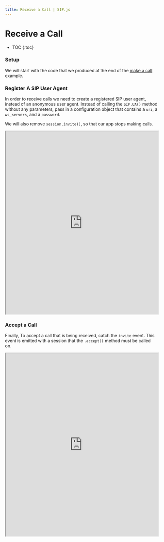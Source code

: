```yaml
---
title: Receive a Call | SIP.js
---
```


# Receive a Call

* TOC
{:toc}


### Setup

We will start with the code that we produced at the end of the [make a call](/guides/make-call/) example.


### Register A SIP User Agent

In order to receive calls we need to create a registered SIP user agent, instead of an anonymous user agent.  Instead of calling the `SIP.UA()` method without any parameters, pass in a configuration object that contains a `uri`, a `ws_servers`, and a `password`.

We will also remove `session.invite()`, so that our app stops making calls.


<iframe
  style="width: 100%; height: 600px"
  src="http://jsfiddle.net/5aqm7/5/embedded/js,html,css,result/">
</iframe>

### Accept a Call

Finally, To accept a call that is being received, catch the `invite` event.  This event is emitted with a session that the `.accept()` method must be called on.

<iframe
  style="width: 100%; height: 600px"
  src="http://jsfiddle.net/tEGgn/5/embedded/js,html,css,result/">
</iframe>

